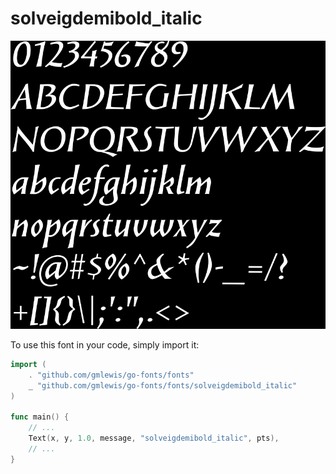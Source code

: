 # solveigdemibold_italic

![solveigdemibold_italic](solveigdemibold_italic.png)

To use this font in your code, simply import it:

```go
import (
	. "github.com/gmlewis/go-fonts/fonts"
	_ "github.com/gmlewis/go-fonts/fonts/solveigdemibold_italic"
)

func main() {
	// ...
	Text(x, y, 1.0, message, "solveigdemibold_italic", pts),
	// ...
}
```

